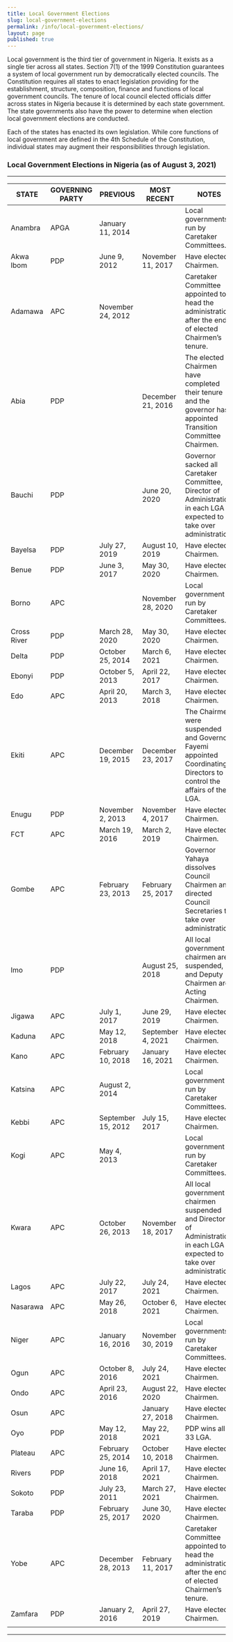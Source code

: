 ```yaml
---
title: Local Government Elections
slug: local-government-elections
permalink: /info/local-government-elections/
layout: page
published: true
---
```

Local government is the third tier of government in Nigeria. It exists as a single tier across all states. Section 7(1) of the 1999 Constitution guarantees a system of local government run by democratically elected councils. The Constitution requires all states to enact legislation providing for the establishment, structure, composition, finance and functions of local government councils. The tenure of local council elected officials differ across states in Nigeria because it is determined by each state government. The state governments also have the power to determine when election local government elections are conducted.

Each of the states has enacted its own legislation. While core functions of local government are defined in the 4th Schedule of the Constitution, individual states may augment their responsibilities through legislation. 

### Local Government Elections in Nigeria (as of August 3, 2021)

---------------------------------------------------------------

STATE | GOVERNING PARTY	| PREVIOUS | MOST RECENT | NOTES
------------- | -------------  | ------------- | -------------  | -------------  
Anambra | APGA 	| January 11, 2014 |  |Local governments run by Caretaker Committees.
Akwa Ibom | PDP	| June 9, 2012 | November 11, 2017  |Have elected Chairmen. 
Adamawa | APC 	| November 24, 2012 |  |Caretaker Committee appointed to head the administration after the end of elected Chairmen’s tenure.
Abia 	| PDP 	|  | December 21, 2016  |The elected Chairmen have completed their tenure and the governor has appointed Transition Committee Chairmen.
Bauchi | PDP 	|  | June 20, 2020   |Governor sacked all Caretaker Committee, Director of Administration in each LGA is expected to take over administration.
Bayelsa | PDP 	| July 27, 2019 | August 10, 2019  |Have elected Chairmen. 
Benue 	| PDP 	| June 3, 2017 | May 30, 2020  |Have elected Chairmen.
Borno | APC 	|  | November 28, 2020  |Local government run by Caretaker Committees.
Cross River | PDP  | March 28, 2020 | May 30, 2020 |Have elected Chairmen.
Delta   | PDP 	| October 25, 2014 | March 6, 2021  |Have elected Chairmen.
Ebonyi 	| PDP 	| October 5, 2013 | April 22, 2017  |Have elected Chairmen.
Edo 	| APC 	| April 20, 2013 |March 3, 2018  |Have elected Chairmen.
Ekiti 	| APC 	| December 19, 2015| December 23, 2017  |The Chairmen were suspended and Governor Fayemi appointed Coordinating Directors to control the affairs of the LGA.
Enugu 	| PDP 	| November 2, 2013 | November 4, 2017  |Have elected Chairmen.
FCT   | APC | March 19, 2016| March 2, 2019  |Have elected Chairmen.
Gombe 	| APC 	| February 23, 2013 |February 25, 2017  |Governor Yahaya dissolves Council Chairmen and directed Council Secretaries to take over administration.
Imo 	| PDP   |  |August 25, 2018  |All local government chairmen are suspended, and Deputy Chairmen are Acting Chairmen.	 
Jigawa 	| APC 	| July 1, 2017 |June 29, 2019  |Have elected Chairmen.
Kaduna 	| APC 	| May 12, 2018 | September 4, 2021  |Have elected Chairmen.
Kano 	| APC	| February 10, 2018 | January 16, 2021  |Have elected Chairmen.
Katsina | APC 	| August 2, 2014 |  |Local government run by Caretaker Committees.
Kebbi 	| APC 	| September 15, 2012 | July 15, 2017  |Have elected Chairmen.
Kogi 	| APC 	| May 4, 2013 |  |Local government run by Caretaker Committees.
Kwara 	| APC 	| October 26, 2013 | November 18, 2017  |All local government chairmen suspended and Director of Administration in each LGA is expected to take over administration.
Lagos 	| APC 	| July 22, 2017 | July 24, 2021  |Have elected Chairmen.
Nasarawa | APC	| May 26, 2018 | October 6, 2021  |Have elected Chairmen.
Niger 	| APC 	| January 16, 2016 |November 30, 2019  |Local governments run by Caretaker Committees.
Ogun 	| APC 	| October 8, 2016 | July 24, 2021  |Have elected Chairmen.
Ondo 	| APC 	| April 23, 2016 | August 22, 2020  |Have elected Chairmen.
Osun 	| APC 	|  | January 27, 2018  |Have elected Chairmen.
Oyo 	| PDP 	| May 12, 2018 | May 22, 2021  |PDP wins all 33 LGA.
Plateau | APC	| February 25, 2014 | October 10, 2018  |Have elected Chairmen.
Rivers 	| PDP  | June 16, 2018 | April 17, 2021  |Have elected Chairmen.
Sokoto 	| PDP 	| July 23, 2011 | March 27, 2021  |Have elected Chairmen.
Taraba 	| PDP 	| February 25, 2017 | June 30, 2020  |Have elected Chairmen.
Yobe 	| APC 	| December 28, 2013 | February 11, 2017  |Caretaker Committee appointed to head the administration after the end of elected Chairmen’s tenure.
Zamfara | PDP   | January 2, 2016 | April 27, 2019 |Have elected Chairmen.
<img width=150/>|<img width=150/>|<img width=150/>|<img width=150/>|

-----------
